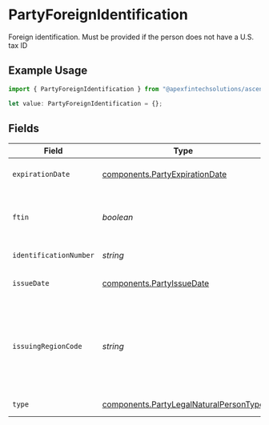 # PartyForeignIdentification

Foreign identification. Must be provided if the person does not have a U.S. tax ID

## Example Usage

```typescript
import { PartyForeignIdentification } from "@apexfintechsolutions/ascend-sdk/models/components";

let value: PartyForeignIdentification = {};
```

## Fields

| Field                                                                                            | Type                                                                                             | Required                                                                                         | Description                                                                                      | Example                                                                                          |
| ------------------------------------------------------------------------------------------------ | ------------------------------------------------------------------------------------------------ | ------------------------------------------------------------------------------------------------ | ------------------------------------------------------------------------------------------------ | ------------------------------------------------------------------------------------------------ |
| `expirationDate`                                                                                 | [components.PartyExpirationDate](../../models/components/partyexpirationdate.md)                 | :heavy_minus_sign:                                                                               | Identification expiration date                                                                   | 2029-09-21 00:00:00 +0000 UTC                                                                    |
| `ftin`                                                                                           | *boolean*                                                                                        | :heavy_minus_sign:                                                                               | Denotes if the identification is a tax id or other                                               | true                                                                                             |
| `identificationNumber`                                                                           | *string*                                                                                         | :heavy_minus_sign:                                                                               | Identification number                                                                            | M1C1W7GQSK                                                                                       |
| `issueDate`                                                                                      | [components.PartyIssueDate](../../models/components/partyissuedate.md)                           | :heavy_minus_sign:                                                                               | Identification issue date                                                                        | 2024-09-21 00:00:00 +0000 UTC                                                                    |
| `issuingRegionCode`                                                                              | *string*                                                                                         | :heavy_minus_sign:                                                                               | Region of issuance must be provided as a two-character CLDR country code                         | CA                                                                                               |
| `type`                                                                                           | [components.PartyLegalNaturalPersonType](../../models/components/partylegalnaturalpersontype.md) | :heavy_minus_sign:                                                                               | Identification type                                                                              | PASSPORT                                                                                         |